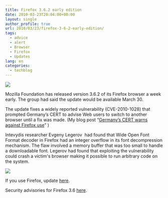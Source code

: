 ```yaml
---
title: Firefox 3.6.2 early edition
date: 2010-03-23T20:04:00+00:00
layout: single
author_profile: true
url: 2010/03/23/firefox-3-6-2-early-edition/
tags:
  - advice
  - alert
  - Browser
  - Firefox
  - Updates
lang: en
categories: 
  - techblog
---
```

[![](http://3.bp.blogspot.com/_vaUVXcmC3OI/S6kWM3OJt5I/AAAAAAAABZA/N4z2vHnoclE/s1600/Firefox_20early.png)](http://www.mozilla.com/products/download.html?product=firefox-3.6.2&os=win&lang=en-US)

Mozilla Foundation has released version 3.6.2 of its Firefox browser a week early. The group had said the update would be available March 30.

The update fixes a widely reported vulnerability (CVE-2010-1028) that prompted Germany’s CERT to advise Web users to switch to another browser until a fix was made. (My blog post “[Germany’s CERT warns against Firefox use](http://boelectronic.blogspot.com/2010/03/germanys-cert-warns-against-firefox-use.html)” )

Intevydis researcher Evgeny Legerov  had found that Wide Open Font Format decoder in Firefox had an integer overflow in its font decompression mechanism. The flaw involved a memory buffer that was too small to handle a downloadable font. Legerov had found that exploiting the vulnerability could crash a victim's browser making it possible to run arbitrary code on the system.

[![](http://1.bp.blogspot.com/_vaUVXcmC3OI/S6kWNJkTrVI/AAAAAAAABZE/ws8FzM8iDQw/s400/Firefox_202.png)](http://1.bp.blogspot.com/_vaUVXcmC3OI/S6kWNJkTrVI/AAAAAAAABZE/ws8FzM8iDQw/s1600-h/Firefox_202.png)

If you use Firefox, update [here](http://www.mozilla.com/en-US/firefox/3.6.2/releasenotes/).

Security advisories for Firefox 3.6 [here](http://www.mozilla.org/security/known-vulnerabilities/firefox36.html#firefox3.6.2).